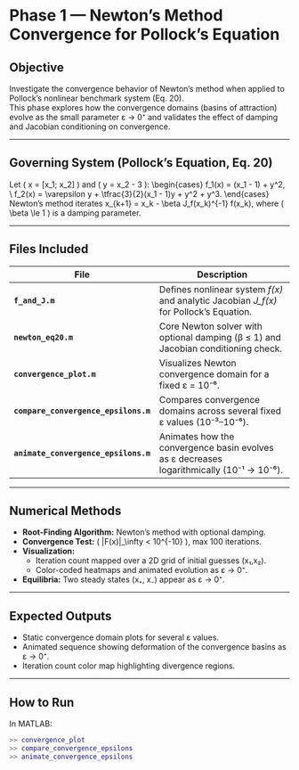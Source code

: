 # Phase 1 — Newton’s Method Convergence for Pollock’s Equation

## Objective
Investigate the convergence behavior of Newton’s method when applied to Pollock’s nonlinear benchmark system (Eq. 20).  
This phase explores how the convergence domains (basins of attraction) evolve as the small parameter ε → 0⁺ and validates the effect of damping and Jacobian conditioning on convergence.

---

## Governing System (Pollock’s Equation, Eq. 20)
Let \( x = [x_1; x_2] \) and \( y = x_2 - 3 \):
\begin{cases}
f_1(x) = (x_1 - 1) + y^2, \\
f_2(x) = \varepsilon y + \tfrac{3}{2}(x_1 - 1)y + y^2 + y^3.
\end{cases}
Newton’s method iterates
x_{k+1} = x_k - \beta J_f(x_k)^{-1} f(x_k),
where \( \beta \le 1 \) is a damping parameter.

---

## Files Included
| File | Description |
|------|--------------|
| **`f_and_J.m`** | Defines nonlinear system *f(x)* and analytic Jacobian *J_f(x)* for Pollock’s Equation. |
| **`newton_eq20.m`** | Core Newton solver with optional damping (β ≤ 1) and Jacobian conditioning check. |
| **`convergence_plot.m`** | Visualizes Newton convergence domain for a fixed ε = 10⁻⁶. |
| **`compare_convergence_epsilons.m`** | Compares convergence domains across several fixed ε values (10⁻³–10⁻⁶). |
| **`animate_convergence_epsilons.m`** | Animates how the convergence basin evolves as ε decreases logarithmically (10⁻¹ → 10⁻⁶). |

---

## Numerical Methods
- **Root-Finding Algorithm:** Newton’s method with optional damping.  
- **Convergence Test:** \( \|F(x)\|_\infty < 10^{-10} \), max 100 iterations.  
- **Visualization:**
  - Iteration count mapped over a 2D grid of initial guesses (x₁,x₂).
  - Color-coded heatmaps and animated evolution as ε → 0⁺.
- **Equilibria:** Two steady states (x₊, x₋) appear as ε → 0⁺.

---

## Expected Outputs
- Static convergence domain plots for several ε values.  
- Animated sequence showing deformation of the convergence basins as ε → 0⁺.  
- Iteration count color map highlighting divergence regions.

---

## How to Run
In MATLAB:
```matlab
>> convergence_plot
>> compare_convergence_epsilons
>> animate_convergence_epsilons
